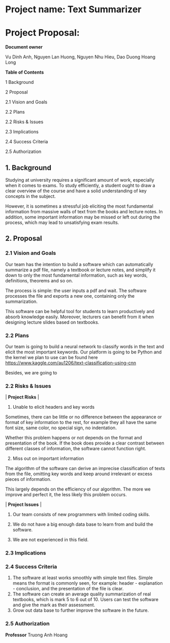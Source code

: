# Project name: Text Summarizer
# Project Proposal:

**Document owner**

Vu Dinh Anh,
Nguyen Lan Huong,
Nguyen Nhu Hieu,
Dao Duong Hoang Long

**Table of Contents**

1        Background

2        Proposal

2.1        Vision and Goals

2.2        Plans

2.2        Risks &amp; Issues

2.3        Implications

2.4        Success Criteria

2.5        Authorization


## 1. Background

Studying at university requires a significant amount of work, especially when it comes to exams. To study efficiently, a student ought to draw a clear overview of the course and have a solid understanding of key concepts in the subject.

However, it is sometimes a stressful job eliciting the most fundamental information from massive walls of text from the books and lecture notes. In addition, some important information may be missed or left out during the process, which may lead to unsatisfying exam results.


## 2. Proposal


### 2.1 Vision and Goals

Our team has the intention to build a software which can automatically summarize a pdf file, namely a textbook or lecture notes, and simplify it down to only the most fundamental information, such as key words, definitions, theorems and so on.

The process is simple: the user inputs a pdf and wait. The software processes the file and exports a new one, containing only the summarization.

This software can be helpful tool for students to learn productively and absorb knowledge easily. Moreover, lecturers can benefit from it when designing lecture slides based on textbooks.

### 2.2 Plans

Our team is going to build a neural network to classify words in the text and elicit the most important keywords.
Our platform is going to be Python and the kernel we plan to use can be found here https://www.kaggle.com/au1206/text-classification-using-cnn

Besides, we are going to 

### 2.2 Risks &amp; Issues

| **Project Risks** |

1. Unable to elicit headers and key words

Sometimes, there can be little or no difference between the appearance or format of key information to the rest, for example they all have the same font size, same color, no special sign, no indentation.

Whether this problem happens or not depends on the format and presentation of the book. If the book does provide a clear contrast between different classes of information, the software cannot function right.

2. Miss out on important information

The algorithm of the software can derive an imprecise classification of texts from the file, omitting key words and keep around irrelevant or excess pieces of information.

This largely depends on the efficiency of our algorithm. The more we improve and perfect it, the less likely this problem occurs.


| **Project Issues** |


1. Our team consists of new programmers with limited coding skills.


2. We do not have a big enough data base to learn from and build the software.

3. We are not experienced in this field.


### 2.3 Implications

### 2.4 Success Criteria

1. The software at least works smoothly with simple text files. Simple means the format is commonly seen, for example: header - explanation - conclusion, and the presentation of the file is clear.
2. The software can create an average quality summarization of real textbooks, which is mark 5 to 6 out of 10. Users can test the software and give the mark as their assessment.
3. Grow out data base to further improve the software in the future.

### 2.5 Authorization
**Professor** Truong Anh Hoang
